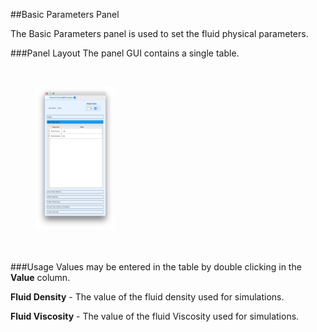
##Basic Parameters Panel

The Basic Parameters panel is used to set the fluid physical parameters.

###Panel Layout
The panel GUI contains a single table. 

<br>
<figure>
  <img src="documentation/rom_simulation/tool/images/basic-panel.png" style="float: left; width: 30%; margin-right: 1%; margin-bottom: 0.5em;">
  <p style="clear: both;">
</figure>
<br>

###Usage 
Values may be entered in the table by double clicking in the **Value** column.

**Fluid Density** - The value of the fluid density used for simulations. 

**Fluid Viscosity** - The value of the fluid Viscosity used for simulations. 




